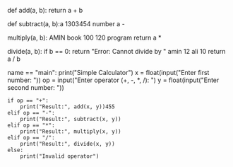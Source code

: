 def add(a, b):
    return a + b 

def subtract(a, b):a 1303454 number 
     a - 

 multiply(a, b): AMIN book 100 120 program
    return a *

 divide(a, b):
    if b == 0:
        return "Error: Cannot divide by "  amin 12 ali 10
    return a / b 

 name == "main":
    print("Simple Calculator")
    x = float(input("Enter first number: "))
    op = input("Enter operator (+, -, *, /): ")
    y = float(input("Enter second number: "))

    if op == "+": 
        print("Result:", add(x, y))455
    elif op == "-":
        print("Result:", subtract(x, y))
    elif op == "*":
        print("Result:", multiply(x, y))
    elif op == "/":
        print("Result:", divide(x, y))
    else:
        print("Invalid operator")
